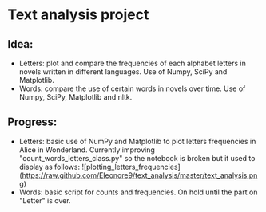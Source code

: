 Text analysis project
=============

Idea:
----
* Letters: plot and compare the frequencies of each alphabet letters in novels 
written in different languages. Use of Numpy, SciPy and Matplotlib.
* Words: compare the use of certain words in novels over time. Use of Numpy, 
SciPy, Matplotlib and nltk.

Progress:
--------
* Letters: basic use of NumPy and Matplotlib to plot letters frequencies in
Alice in Wonderland. Currently improving "count_words_letters_class.py" so the
notebook is broken but it used to display as follows:
![plotting_letters_frequencies] (https://raw.github.com/Eleonore9/text_analysis/master/text_analysis.png)
* Words: basic script for counts and frequencies. On hold until the part on 
"Letter" is over.
